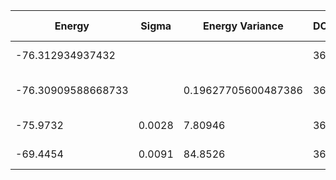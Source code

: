 | Energy             | Sigma   | Energy Variance     | DOF | Method                                                       | Data Repository |
|--------------------|---------|---------------------|-----|--------------------------------------------------------------|-----------------|
| -76.312934937432   |         |                     | 36  | Exact diagonalization                                        |                 |
| -76.30909588668733 |         | 0.19627705600487386 | 36  | DMRG (bond dimension = 2048)                                 |                 |
| -75.9732           | 0.0028  | 7.80946             | 36  | RBM (alpha = 1)                                              |                 |
| -69.4454           | 0.0091  | 84.8526             | 36  | Jastrow baseline                                             |                 |

